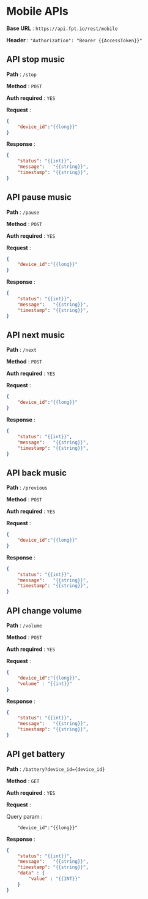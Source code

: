 # Mobile APIs

**Base URL** : `https://api.fpt.io/rest/mobile`

**Header** : `"Authorization": "Bearer {{AccessToken}}"`

## API stop music

**Path** : `/stop`

**Method** : `POST`

**Auth required** : `YES`

**Request** :

```json
{
    "device_id":"{{long}}"
}
```

**Response** :

```json
{
    "status": "{{int}}",
    "message":   "{{string}}",
    "timestamp": "{{string}}",
}
```

## API pause music

**Path** : `/pause`

**Method** : `POST`

**Auth required** : `YES`

**Request** :

```json
{
    "device_id":"{{long}}"
}
```

**Response** :

```json
{
    "status": "{{int}}",
    "message":   "{{string}}",
    "timestamp": "{{string}}",
}
```

## API next music

**Path** : `/next`

**Method** : `POST`

**Auth required** : `YES`

**Request** :

```json
{
    "device_id":"{{long}}"
}
```

**Response** :

```json
{
    "status": "{{int}}",
    "message":   "{{string}}",
    "timestamp": "{{string}}",
}
```

## API back music

**Path** : `/previous`

**Method** : `POST`

**Auth required** : `YES`

**Request** :

```json
{
    "device_id":"{{long}}"
}
```

**Response** :

```json
{
    "status": "{{int}}",
    "message":   "{{string}}",
    "timestamp": "{{string}}",
}
```

## API change volume

**Path** : `/volume`

**Method** : `POST`

**Auth required** : `YES`

**Request** :

```json
{
    "device_id":"{{long}}",
    "volume" : "{{int}}"
}
```

**Response** :

```json
{
    "status": "{{int}}",
    "message":   "{{string}}",
    "timestamp": "{{string}}",
}
```

## API get battery

**Path** : `/battery?device_id={device_id}`

**Method** : `GET`

**Auth required** : `YES`

**Request** : 

Query param :
```
    "device_id":"{{long}}"
```
**Response** :

```json
{
    "status": "{{int}}",
    "message":   "{{string}}",
    "timestamp": "{{string}}",
    "data" : {
        "value" : "{{INT}}"
    }
}
```
